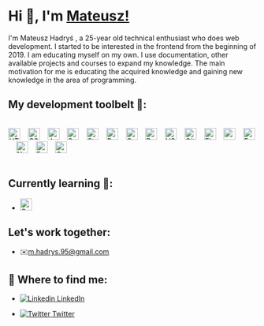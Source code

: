 # Hi 👋, I'm [Mateusz!](https://www.linkedin.com/in/mateusz-hadry%C5%9B-02a4951a2/)

I'm Mateusz Hadryś , a 25-year old technical enthusiast who does web development. I started to be interested in the frontend from the beginning of 2019. I am educating myself on my own. I use documentation, other available projects and courses to expand my knowledge. The main motivation for me is educating the acquired knowledge and gaining new knowledge in the area of ​​programming.<br>

<!--
- 🤔 I’m looking for help with ...
- 💬 Ask me about ...
- 📫 How to reach me: ...
- 😄 Pronouns: ...
- ⚡ Fun fact: ...
-->

<!--- 🔭 I’m currently working on [title](link)-->

## My development toolbelt 🚀:

<br><img alt="HTML" title="HTML" src="https://user-images.githubusercontent.com/1680157/87443762-4af82c80-c5cc-11ea-85cf-57be0e83c169.png" height="24">&nbsp;&nbsp;&nbsp;&nbsp;<img alt="CSS" title="CSS" src="https://user-images.githubusercontent.com/1680157/87443759-4a5f9600-c5cc-11ea-8ae0-715433c1f781.png" height="24">&nbsp;&nbsp;&nbsp;&nbsp;<img alt="JavaScript" title="JavaScript" src="https://user-images.githubusercontent.com/1680157/87443764-4af82c80-c5cc-11ea-82c2-c368ee12cf6d.png" height="24">&nbsp;&nbsp;&nbsp;&nbsp;<img alt="SaSS" title="SASS" src="https://i.imgur.com/LMoZpjV.png" height="24">&nbsp;&nbsp;&nbsp;&nbsp;<img alt="StyledComponents" title="StyledComponents" src="https://i.imgur.com/e1K0LPg.png" height="24">&nbsp;&nbsp;&nbsp;&nbsp;<img alt="ReactJS" title="ReactJS" src="https://i.imgur.com/rxEm83S.png" height="24">&nbsp;&nbsp;&nbsp;&nbsp;<img alt="GatsbyJS" title="GatsbyJS" src="https://i.imgur.com/2IONuD0.png" height="24">&nbsp;&nbsp;&nbsp;&nbsp;<img alt="Redux=" title="Redux" src="https://i.imgur.com/dFSO9rn.png" height="24">&nbsp;&nbsp;&nbsp;&nbsp;<img alt="VS Code" title="VS Code" src="https://user-images.githubusercontent.com/1680157/87443751-492e6900-c5cc-11ea-9854-f82d4d921133.png" height="24">&nbsp;&nbsp;&nbsp;&nbsp;<img alt="Git" title="Git" src="https://user-images.githubusercontent.com/1680157/87443755-49c6ff80-c5cc-11ea-954a-579f7c72873a.png" height="24">&nbsp;&nbsp;&nbsp;&nbsp;<img alt="Firebase" title="Firebase" src="https://i.imgur.com/RxstTy6.png" height="24">&nbsp;&nbsp;&nbsp;&nbsp;<img alt="gsap" title="gsap" src="https://i.imgur.com/c2IraJW.png" height="24">&nbsp;&nbsp;&nbsp;&nbsp;<img alt="Framer-Motion" title="Framer-Motion" src="https://i.imgur.com/gb3Wc4N.png" height="24">&nbsp;&nbsp;&nbsp;&nbsp;<img alt="Node" title="Node" src="https://i.imgur.com/guG3Hry.png" height="24">&nbsp;&nbsp;&nbsp;&nbsp;<img alt="Formik" title="Formik" src="https://i.imgur.com/1tfEPoq.png" height="24">&nbsp;&nbsp;&nbsp;&nbsp;<img alt="Google Chrome" title="Google Chrome" src="https://user-images.githubusercontent.com/1680157/87443745-47fd3c00-c5cc-11ea-878f-44f34572775e.png" height="24"><br><br>

## Currently learning 💪:

- <img alt="GatsbyJS" title="GatsbyJS" src="https://i.imgur.com/2IONuD0.png" height="24">&nbsp;&nbsp;&nbsp;&nbsp;

<!-- ![Mateusz github stats](https://github-readme-stats.vercel.app/api?username=hadrysm&show_icons=true&theme=dark) -->

## Let's work together:

- ✉️m.hadrys.95@gmail.com

## 🤙 Where to find me:

- [![Linkedin](https://i.stack.imgur.com/gVE0j.png) LinkedIn](https://www.linkedin.com/in/mateusz-hadry%C5%9B-02a4951a2/)

- [![Twitter](https://i.imgur.com/XtYrG7a.png) Twitter](https://twitter.com/hadrys_m)
